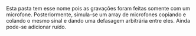Esta pasta tem esse nome pois as gravações foram feitas somente com um microfone. Posteriormente, simula-se um array de microfones copiando e colando o mesmo sinal e dando uma defasagem arbitrária entre eles. Ainda pode-se adicionar ruído.
